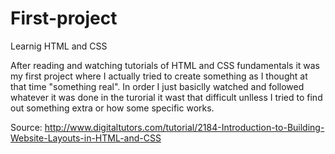 # First-project
Learnig HTML and CSS

After reading and watching tutorials of HTML and CSS fundamentals it was my first project where I actually tried to create something as I thought at that time "something real". In order I just basiclly watched and followed whatever it was done in the turorial it wast that difficult unlless I tried to find out something extra or how some specific works.

Source: http://www.digitaltutors.com/tutorial/2184-Introduction-to-Building-Website-Layouts-in-HTML-and-CSS
